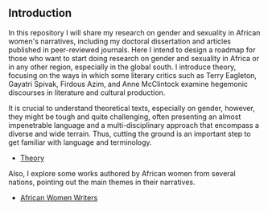 ## Introduction

In this repository I will share my research on gender and sexuality in African women's narratives, including my doctoral dissertation and articles published in peer-reviewed journals. Here I intend to design a roadmap for those who want to start doing research on gender and sexuality in Africa or in any other region, especially in the global south. I introduce theory, focusing on the ways in which some literary critics such as Terry Eagleton, Gayatri Spivak, Firdous Azim, and Anne McClintock examine hegemonic discourses in literature and cultural production. 

It is crucial to understand theoretical texts, especially on gender, however, they might be tough and quite challenging, often presenting an almost impenetrable language 
and a multi-disciplinary approach that
encompass a diverse and wide terrain. Thus, cutting the ground is an important step to get familiar with language and terminology. 


- [Theory](https://github.com/meyresilva/AfricanWomenLit/tree/main/theory)


Also, I explore some works authored by African women from several nations, pointing out
the main themes in their narratives.


- [African Women Writers](https://github.com/meyresilva/AfricanWomenLit/tree/main/authors)














